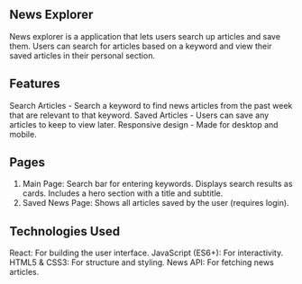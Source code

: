 ## News Explorer

News explorer is a application that lets users search up articles and save them. Users can search for articles based on a keyword and view their saved articles in their personal section.

## Features

Search Articles - Search a keyword to find news articles from the past week that are relevant to that keyword. Saved Articles - Users can save any articles to keep to view later. Responsive design - Made for desktop and mobile.

## Pages

1. Main Page:
   Search bar for entering keywords.
   Displays search results as cards.
   Includes a hero section with a title and subtitle.
2. Saved News Page:
   Shows all articles saved by the user (requires login).

## Technologies Used

React: For building the user interface.
JavaScript (ES6+): For interactivity.
HTML5 & CSS3: For structure and styling.
News API: For fetching news articles.
